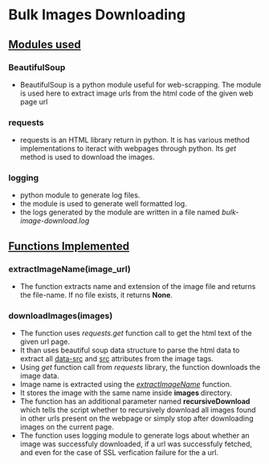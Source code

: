 # Bulk Images Downloading

## <u>Modules used</u>

### BeautifulSoup
<ul>
    <li> BeautifulSoup is a python module useful for web-scrapping. The module is used here to extract image urls from the html code of the given web page url
</ul>

### requests
<ul>
    <li> requests is an HTML library return in python. It is has various method implementations to iteract with webpages through python. Its <i> get </i> method is used to download the images.
</ul>

### logging
<ul>
    <li> python module to generate log files.
    <li> the module is used to generate well formatted log.
    <li> the logs generated by the module are written in a file named <i>bulk-image-download.log</i>
</ul>

## <u>Functions Implemented</u>

### extractImageName(image_url)
<ul>
    <li> The function extracts name and extension of the image file and returns the file-name. If no file exists, it returns <b>None</b>.
</ul>

### downloadImages(images)
<ul>
    <li> The function uses <i> requests.get </i> function call to get the html text of the given url page.
    <li> It than uses beautiful soup data structure to parse the html data to extract all <u>data-src</u> and <u>src</u> attributes from the image tags.
    <li> Using <i>get</i> function call from <i>requests</i> library, the function downloads the image data.
    <li> Image name is extracted using the <i><u>extractImageName</u></i> function.
    <li> It stores the image with the same name inside <b> images </b> directory.
    <li> The function has an additional parameter named <b>recursiveDownload</b> which tells the script whether to recursively download all images found in other urls present on the webpage  or simply stop after downloading images on the current page.
    <li> The function uses logging module to generate logs about whether an image was successfuly downloaded, if a url was successfuly fetched, and even for the case of SSL verfication failure for the a url.
</ul>